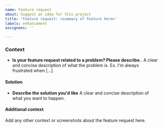 ```yaml
---
name: Feature request
about: Suggest an idea for this project
title: 'Feature request: <summary of feature here>'
labels: enhancement
assignees: ''

---
```


### Context
- **Is your feature request related to a problem? Please describe.**. A clear and concise description of what the problem is. Ex. I'm always frustrated when [...]

#### Solution
- **Describe the solution you'd like** A clear and concise description of what you want to happen.

#### Additional context
Add any other context or screenshots about the feature request here.
